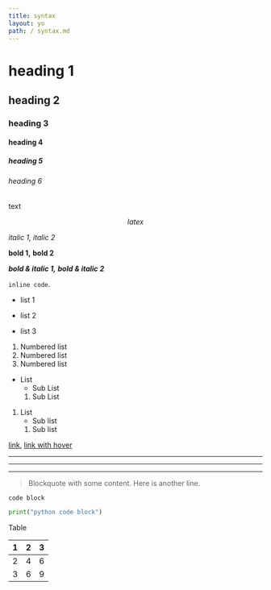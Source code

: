 ```yaml
---
title: syntax
layout: yo
path: / syntax.md
---
```




# heading 1
## heading 2
### heading 3
#### heading 4
##### heading 5
###### heading 6

text

$$latex$$

_italic 1,_
*italic 2*

__bold 1,__
**bold 2**

___bold & italic 1,___
***bold & italic 2***

`inline code`.

* list 1
- list 2
+ list 3

1. Numbered list
2. Numbered list
3. Numbered list

* List
    - Sub List
    1. Sub List

1. List
    - Sub list
    1. Sub list

[link](https://www.example.com),
[link with hover](https://example.com "hover title")

---
***
___

> Blockquote with some content.
> Here is another line.



```
code block
```



```python
print("python code block")
```


Table

| 1 | 2 | 3 |
| - | - | - |
| 2 | 4 | 6 |
| 3 | 6 | 9 |
